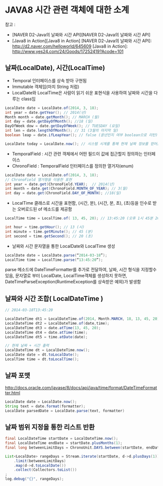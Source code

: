 # JAVA8 시간 관련 객체에 대한 소계
참고 : 
* [NAVER D2-Java의 날짜와 시간 API][NAVER D2-Java의 날짜와 시간 API]
* [Java8 in Action][Java8 in Action]
[NAVER D2-Java의 날짜와 시간 API]: http://d2.naver.com/helloworld/645609
[Java8 in Action]: http://www.yes24.com/24/Goods/17252419?Acode=101


## 날짜(LocalDate), 시간(LocalTime)
- Temporal 인터페이스를 상속 받아 구현됨
- Immutable 객체임(마치 String 처럼)
- LocalDate와 LocalTime은 사람이 읽기 쉬운 표현식을 사용하여 날짜와 시간을 다루는 class임
```java
LocalDate date = LocalDate.of(2014, 3, 18);
int year = date.getYear(); // 2014(년)
Month month = date.getMonth(); // MARCH (월)
int day = date.getDayOfMonth(); //18 (일)
DayOfWeek dow = date.getDayOfWeek(); // TUESDAY (요일)
int len = date.lengthOfMonth(); // 31 (3월의 마지막 일)
boolean leap = date.ifLeapYear(); // false (윤년인지 여부 boolean으로 리턴)

LocalDate today = LocalDate.now(); // 시스템 시계를 통해 현재 날짜 정보를 얻어옴
```

- TemporalField : 시간 관련 객체에서 어떤 필드이 값에 접근할지 정의하는 인터페이스
- ChronoField : TemporalField 인터페이스를 정의한 열거자(enum)

```java
LocalDate date = LocalDate.of(2014, 3, 18);
// ChronoField 열거형을 이용한 표현
int year = date.get(ChronoField.YEAR);  // 2014(년)
int month = date.get(ChronoField.MONTH_OF_YEAR); // 3(월)
int day = date.get(ChronoField.DAY_OF_MONTH); //18(일)
```
- LocalTime 클래스로 시간을 표현함, (시간, 분), (시간, 분, 초), (초)등을 인수로 받는 오버로드된 of 메소드를 제공함

```java
LocalTime time = LocalTime.of( 13, 45, 20); // 13:45:20 (오후 1시 45분 20초)

int hour = time.getHour(); // 13 (시)
int minute = time.getMinute(); // 45 (분)
int second = time.getSecond(); // 20 (초)
```

- 날짜와 시간 문자열을 통한 LocalDate와 LocalTime 생성
```java
LocalDate date = LocalDate.parse(“2014-03-18”);
LocalTime time = LocalTime.parse(“13:45:20”);
```
parse 메소드에 DateTimeFormatter를 추가로 전달하여, 날짜, 시간 형식을 지정할수 있음, 문자열로 부터 LocalDate, LocalTime객체를 생성하지 못하면, DateTimeParseException(RuntimeException를 상속받은 예외)가 발생함


## 날짜와 시간 조합( LocalDateTime )
```java
// 2014-03-18T13:45:20

LocalDateTime dt1 = LocalDateTime.of(2014, Month.MARCH, 18, 13, 45, 20); 
LocalDateTime dt2 = LocalDateTime.of(date,time);
LocalDateTime dt3 = date.atTime(13, 45, 20);
LocalDateTime dt4 = date.atTime(time);
LocalDateTime dt5 = time.atDate(date);

// 현재 날짜 + 시간 출력
LocalDateTime dt = LocalDateTime.now();
LocalDate date = dt.toLocalDate();
LocalTime time = dt.toLocalTime();
```


## 날짜 포맷
http://docs.oracle.com/javase/8/docs/api/java/time/format/DateTimeFormatter.html
```java
LocalDate date = LocalDate.now();
String text = date.format(formatter);
LocalDate parsedDate = LocalDate.parse(text, formatter)
```

## 날짜 범위 지정을 통한 리스트 반환
```java
final LocalDateTime startDate = LocalDateTime.now();
final LocalDateTime endDate = startDate.plusMonths(1);
final long betweenLimitDays = ChronoUnit.DAYS.between(startDate, endDate) + 1;

List<LocalDate> rangeDays = Stream.iterate(startDate, d->d.plusDays(1))
	.limit(betweenLimitDays)
	.map(d->d.toLocalDate())
	.collect(Collectors.toList())
;
log.debug("{}", rangeDays);

```